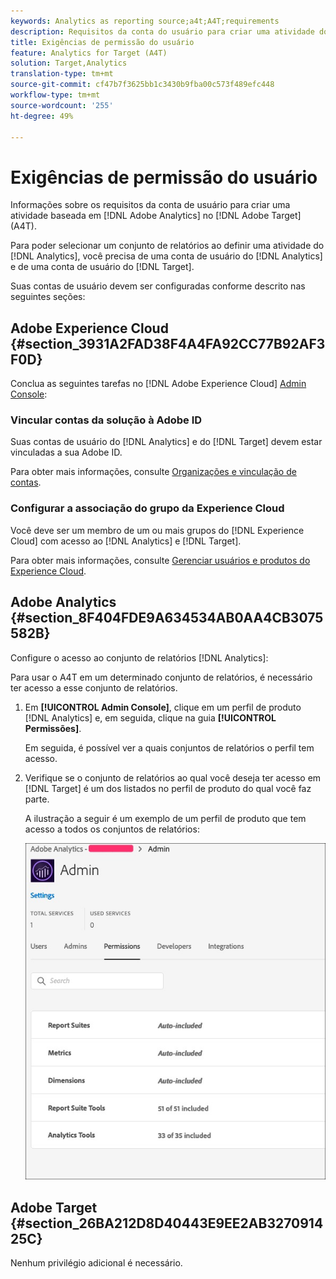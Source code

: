 ```yaml
---
keywords: Analytics as reporting source;a4t;A4T;requirements
description: Requisitos da conta do usuário para criar uma atividade do Adobe Analytics no Adobe Target (A4T).
title: Exigências de permissão do usuário
feature: Analytics for Target (A4T)
solution: Target,Analytics
translation-type: tm+mt
source-git-commit: cf47b7f3625bb1c3430b9fba00c573f489efc448
workflow-type: tm+mt
source-wordcount: '255'
ht-degree: 49%

---
```



# Exigências de permissão do usuário

Informações sobre os requisitos da conta de usuário para criar uma atividade baseada em [!DNL Adobe Analytics] no [!DNL Adobe Target] (A4T).

Para poder selecionar um conjunto de relatórios ao definir uma atividade do [!DNL Analytics], você precisa de uma conta de usuário do [!DNL Analytics] e de uma conta de usuário do [!DNL Target].

Suas contas de usuário devem ser configuradas conforme descrito nas seguintes seções:

## Adobe Experience Cloud {#section_3931A2FAD38F4A4FA92CC77B92AF3F0D}

Conclua as seguintes tarefas no [!DNL Adobe Experience Cloud] [Admin Console](https://adminconsole.adobe.com):

### Vincular contas da solução à Adobe ID

Suas contas de usuário do [!DNL Analytics] e do [!DNL Target] devem estar vinculadas a sua Adobe ID.

Para obter mais informações, consulte [Organizações e vinculação de contas](https://docs.adobe.com/help/en/core-services/interface/manage-users-and-products/organizations.html).

### Configurar a associação do grupo da Experience Cloud

Você deve ser um membro de um ou mais grupos do [!DNL Experience Cloud] com acesso ao [!DNL Analytics] e [!DNL Target].

Para obter mais informações, consulte [Gerenciar usuários e produtos do Experience Cloud](https://experienceleague.adobe.com/docs/core-services/interface/manage-users-and-products/admin-getting-started.html).

## Adobe Analytics {#section_8F404FDE9A634534AB0AA4CB3075582B}

Configure o acesso ao conjunto de relatórios [!DNL Analytics]:

Para usar o A4T em um determinado conjunto de relatórios, é necessário ter acesso a esse conjunto de relatórios.

1. Em **[!UICONTROL Admin Console]**, clique em um perfil de produto [!DNL Analytics] e, em seguida, clique na guia **[!UICONTROL Permissões]**.

   Em seguida, é possível ver a quais conjuntos de relatórios o perfil tem acesso.

1. Verifique se o conjunto de relatórios ao qual você deseja ter acesso em [!DNL Target] é um dos listados no perfil de produto do qual você faz parte.

   A ilustração a seguir é um exemplo de um perfil de produto que tem acesso a todos os conjuntos de relatórios:

   ![Guia Permissão de Admin Console](/help/c-integrating-target-with-mac/a4t/assets/permissions-tab.png)

## Adobe Target {#section_26BA212D8D40443E9EE2AB327091425C}

Nenhum privilégio adicional é necessário.
